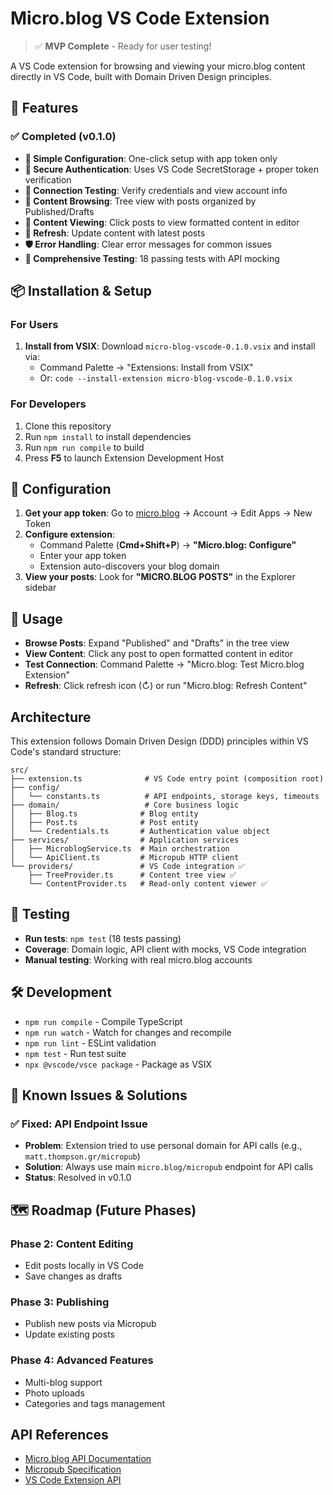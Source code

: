 # Micro.blog VS Code Extension

> ✅ **MVP Complete** - Ready for user testing!

A VS Code extension for browsing and viewing your micro.blog content directly in VS Code, built with Domain Driven Design principles.

## 🚀 Features

### ✅ **Completed (v0.1.0)**
- **🔧 Simple Configuration**: One-click setup with app token only
- **🔐 Secure Authentication**: Uses VS Code SecretStorage + proper token verification
- **📱 Connection Testing**: Verify credentials and view account info
- **📁 Content Browsing**: Tree view with posts organized by Published/Drafts  
- **👀 Content Viewing**: Click posts to view formatted content in editor
- **🔄 Refresh**: Update content with latest posts
- **🛡️ Error Handling**: Clear error messages for common issues
- **🧪 Comprehensive Testing**: 18 passing tests with API mocking

## 📦 Installation & Setup

### For Users
1. **Install from VSIX**: Download `micro-blog-vscode-0.1.0.vsix` and install via:
   - Command Palette → "Extensions: Install from VSIX"
   - Or: `code --install-extension micro-blog-vscode-0.1.0.vsix`

### For Developers  
1. Clone this repository
2. Run `npm install` to install dependencies
3. Run `npm run compile` to build
4. Press **F5** to launch Extension Development Host

## 🔧 Configuration

1. **Get your app token**: Go to [micro.blog](https://micro.blog) → Account → Edit Apps → New Token
2. **Configure extension**: 
   - Command Palette (**Cmd+Shift+P**) → **"Micro.blog: Configure"**
   - Enter your app token
   - Extension auto-discovers your blog domain
3. **View your posts**: Look for **"MICRO.BLOG POSTS"** in the Explorer sidebar

## 🎯 Usage

- **Browse Posts**: Expand "Published" and "Drafts" in the tree view
- **View Content**: Click any post to open formatted content in editor  
- **Test Connection**: Command Palette → "Micro.blog: Test Micro.blog Extension"
- **Refresh**: Click refresh icon (↻) or run "Micro.blog: Refresh Content"

## Architecture

This extension follows Domain Driven Design (DDD) principles within VS Code's standard structure:

```
src/
├── extension.ts              # VS Code entry point (composition root)
├── config/
│   └── constants.ts          # API endpoints, storage keys, timeouts
├── domain/                   # Core business logic
│   ├── Blog.ts              # Blog entity
│   ├── Post.ts              # Post entity  
│   └── Credentials.ts       # Authentication value object
├── services/                # Application services
│   ├── MicroblogService.ts  # Main orchestration
│   └── ApiClient.ts         # Micropub HTTP client
└── providers/               # VS Code integration ✅
    ├── TreeProvider.ts      # Content tree view ✅
    └── ContentProvider.ts   # Read-only content viewer ✅
```

## 🧪 Testing

- **Run tests**: `npm test` (18 tests passing)
- **Coverage**: Domain logic, API client with mocks, VS Code integration
- **Manual testing**: Working with real micro.blog accounts

## 🛠️ Development

- `npm run compile` - Compile TypeScript
- `npm run watch` - Watch for changes and recompile  
- `npm run lint` - ESLint validation
- `npm test` - Run test suite
- `npx @vscode/vsce package` - Package as VSIX

## 🔄 Known Issues & Solutions

### ✅ **Fixed: API Endpoint Issue**
- **Problem**: Extension tried to use personal domain for API calls (e.g., `matt.thompson.gr/micropub`)
- **Solution**: Always use main `micro.blog/micropub` endpoint for API calls
- **Status**: Resolved in v0.1.0

## 🗺️ Roadmap (Future Phases)

### Phase 2: Content Editing
- Edit posts locally in VS Code
- Save changes as drafts

### Phase 3: Publishing  
- Publish new posts via Micropub
- Update existing posts

### Phase 4: Advanced Features
- Multi-blog support
- Photo uploads
- Categories and tags management

## API References

- [Micro.blog API Documentation](https://help.micro.blog/t/api-overview/93)
- [Micropub Specification](https://micropub.spec.indieweb.org/)
- [VS Code Extension API](https://code.visualstudio.com/api)